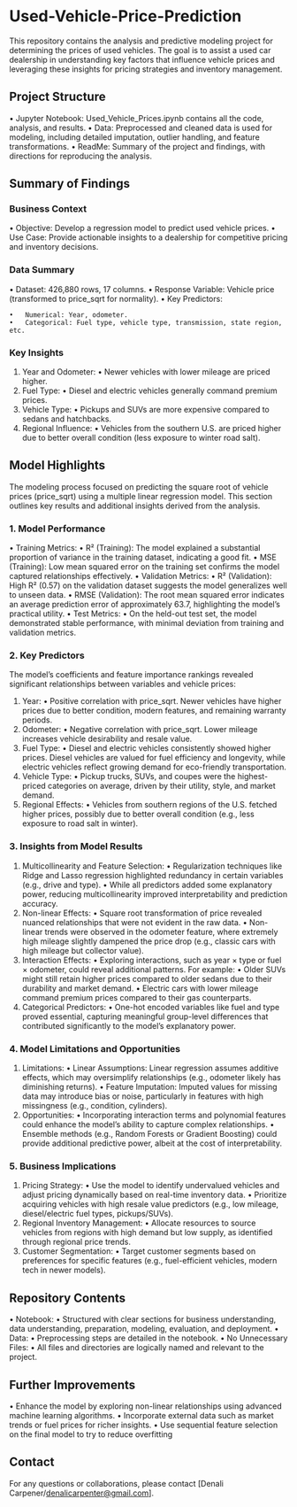 # Used-Vehicle-Price-Prediction

This repository contains the analysis and predictive modeling project for determining the prices of used vehicles. The goal is to assist a used car dealership in understanding key factors that influence vehicle prices and leveraging these insights for pricing strategies and inventory management.

## Project Structure
•	Jupyter Notebook: Used_Vehicle_Prices.ipynb contains all the code, analysis, and results.
•	Data: Preprocessed and cleaned data is used for modeling, including detailed imputation, outlier handling, and feature transformations.
•	ReadMe: Summary of the project and findings, with directions for reproducing the analysis.

## Summary of Findings

### Business Context
•	Objective: Develop a regression model to predict used vehicle prices.
•	Use Case: Provide actionable insights to a dealership for competitive pricing and inventory decisions.

### Data Summary
•	Dataset: 426,880 rows, 17 columns.
•	Response Variable: Vehicle price (transformed to price_sqrt for normality).
•	Key Predictors:

	•	Numerical: Year, odometer.
	•	Categorical: Fuel type, vehicle type, transmission, state region, etc.

### Key Insights
1.	Year and Odometer:
	•	Newer vehicles with lower mileage are priced higher.
2.	Fuel Type:
	•	Diesel and electric vehicles generally command premium prices.
3.	Vehicle Type:
	•	Pickups and SUVs are more expensive compared to sedans and hatchbacks.
4.	Regional Influence:
	•	Vehicles from the southern U.S. are priced higher due to better overall condition (less exposure to winter road salt).

## Model Highlights

The modeling process focused on predicting the square root of vehicle prices (price_sqrt) using a multiple linear regression model. This section outlines key results and additional insights derived from the analysis.

### 1. Model Performance
•	Training Metrics:
	•	R² (Training): The model explained a substantial proportion of variance in the training dataset, indicating a good fit.
•	MSE (Training): Low mean squared error on the training set confirms the model captured relationships effectively.
•	Validation Metrics:
	•	R² (Validation): High R² (0.57) on the validation dataset suggests the model generalizes well to unseen data.
	•	RMSE (Validation): The root mean squared error indicates an average prediction error of approximately 63.7, highlighting the model’s practical utility.
•	Test Metrics:
	•	On the held-out test set, the model demonstrated stable performance, with minimal deviation from training and validation metrics.

### 2. Key Predictors

The model’s coefficients and feature importance rankings revealed significant relationships between variables and vehicle prices:
1.	Year:
	•	Positive correlation with price_sqrt. Newer vehicles have higher prices due to better condition, modern features, and remaining warranty periods.
2.	Odometer:
	•	Negative correlation with price_sqrt. Lower mileage increases vehicle desirability and resale value.
3.	Fuel Type:
	•	Diesel and electric vehicles consistently showed higher prices. Diesel vehicles are valued for fuel efficiency and longevity, while electric vehicles reflect growing demand for eco-friendly transportation.
4.	Vehicle Type:
	•	Pickup trucks, SUVs, and coupes were the highest-priced categories on average, driven by their utility, style, and market demand.
5.	Regional Effects:
	•	Vehicles from southern regions of the U.S. fetched higher prices, possibly due to better overall condition (e.g., less exposure to road salt in winter).

### 3. Insights from Model Results

1.	Multicollinearity and Feature Selection:
	•	Regularization techniques like Ridge and Lasso regression highlighted redundancy in certain variables (e.g., drive and type).
	•	While all predictors added some explanatory power, reducing multicollinearity improved interpretability and prediction accuracy.
2.	Non-linear Effects:
	•	Square root transformation of price revealed nuanced relationships that were not evident in the raw data.
	•	Non-linear trends were observed in the odometer feature, where extremely high mileage slightly dampened the price drop (e.g., classic cars with high mileage but collector value).
3.	Interaction Effects:
	•	Exploring interactions, such as year × type or fuel × odometer, could reveal additional patterns. For example:
	•	Older SUVs might still retain higher prices compared to older sedans due to their durability and market demand.
	•	Electric cars with lower mileage command premium prices compared to their gas counterparts.
4.	Categorical Predictors:
	•	One-hot encoded variables like fuel and type proved essential, capturing meaningful group-level differences that contributed significantly to the model’s explanatory power.

### 4. Model Limitations and Opportunities

1.	Limitations:
	•	Linear Assumptions: Linear regression assumes additive effects, which may oversimplify relationships (e.g., odometer likely has diminishing returns).
	•	Feature Imputation: Imputed values for missing data may introduce bias or noise, particularly in features with high missingness (e.g., condition, cylinders).
2.	Opportunities:
	•	Incorporating interaction terms and polynomial features could enhance the model’s ability to capture complex relationships.
	•	Ensemble methods (e.g., Random Forests or Gradient Boosting) could provide additional predictive power, albeit at the cost of interpretability.

### 5. Business Implications

1.	Pricing Strategy:
	•	Use the model to identify undervalued vehicles and adjust pricing dynamically based on real-time inventory data.
	•	Prioritize acquiring vehicles with high resale value predictors (e.g., low mileage, diesel/electric fuel types, pickups/SUVs).
2.	Regional Inventory Management:
	•	Allocate resources to source vehicles from regions with high demand but low supply, as identified through regional price trends.
3.	Customer Segmentation:
	•	Target customer segments based on preferences for specific features (e.g., fuel-efficient vehicles, modern tech in newer models).

## Repository Contents
•	Notebook:
	•	Structured with clear sections for business understanding, data understanding, preparation, modeling, evaluation, and deployment.
•	Data:
	•	Preprocessing steps are detailed in the notebook.
•	No Unnecessary Files:
	•	All files and directories are logically named and relevant to the project.

## Further Improvements
•	Enhance the model by exploring non-linear relationships using advanced machine learning algorithms.
•	Incorporate external data such as market trends or fuel prices for richer insights.
•	Use sequential feature selection on the final model to try to reduce overfitting

## Contact

For any questions or collaborations, please contact [Denali Carpener/denalicarpenter@gmail.com].